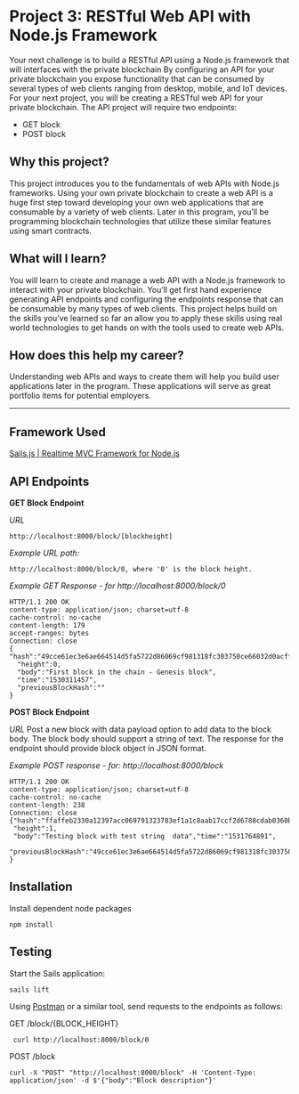 # Project 3: RESTful Web API with Node.js Framework

Your next challenge is to build a RESTful API using a Node.js framework that will interfaces with the private blockchain By configuring an API for your private blockchain you expose functionality that can be consumed by several types of web clients ranging from desktop, mobile, and IoT devices. For your next project, you will be creating a RESTful web API for your private blockchain. The API project will require two endpoints:

* GET block
* POST block

## Why this project?
This project introduces you to the fundamentals of web APIs with Node.js frameworks. Using your own private blockchain to create a web API is a huge first step toward developing your own web applications that are consumable by a variety of web clients. Later in this program, you’ll be programming blockchain technologies that utilize these similar features using smart contracts.

## What will I learn?
You will learn to create and manage a web API with a Node.js framework to interact with your private blockchain. You’ll get first hand experience generating API endpoints and configuring the endpoints response that can be consumable by many types of web clients. This project helps build on the skills you’ve learned so far an allow you to apply these skills using real world technologies to get hands on with the tools used to create web APIs.

## How does this help my career?
Understanding web APIs and ways to create them will help you build user applications later in the program. These applications will serve as great portfolio items for potential employers.

---
## Framework Used

[Sails.js | Realtime MVC Framework for Node.js](https://sailsjs.com/)

## API Endpoints

**GET Block Endpoint**

*URL*
```
http://localhost:8000/block/[blockheight]
```

*Example URL path:*
```
http://localhost:8000/block/0, where '0' is the block height.
```

*Example GET Response - for http://localhost:8000/block/0*
```
HTTP/1.1 200 OK
content-type: application/json; charset=utf-8
cache-control: no-cache
content-length: 179
accept-ranges: bytes
Connection: close          
{ "hash":"49cce61ec3e6ae664514d5fa5722d86069cf981318fc303750ce66032d0acff3",
  "height":0,
  "body":"First block in the chain - Genesis block",
  "time":"1530311457",
  "previousBlockHash":""
}
```
**POST Block Endpoint**

*URL*
Post a new block with data payload option to add data to the block body. The block body should support a string of text. The response for the endpoint should provide block object in JSON format.


*Example POST response - for: http://localhost:8000/block*
```
HTTP/1.1 200 OK
content-type: application/json; charset=utf-8
cache-control: no-cache
content-length: 238
Connection: close
{"hash":"ffaffeb2330a12397acc069791323783ef1a1c8aab17ccf2d6788cdab0360b90",
 "height":1,
 "body":"Testing block with test string  data","time":"1531764891",
 "previousBlockHash":"49cce61ec3e6ae664514d5fa5722d86069cf981318fc303750ce66032d0acff3"
}
```

## Installation

Install dependent node packages

```
npm install
```

## Testing

Start the Sails application:

```
sails lift
```

Using [Postman](https://www.getpostman.com/) or a similar tool, send requests to the endpoints as follows:

GET /block/{BLOCK_HEIGHT}

```
 curl http://localhost:8000/block/0
```

POST /block

```
curl -X "POST" "http://localhost:8000/block" -H 'Content-Type: application/json' -d $'{"body":"Block description"}'
```
